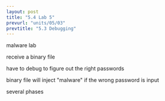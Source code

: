 ```yaml
---
layout: post
title: "5.4 Lab 5"
prevurl: "units/05/03"
prevtitle: "5.3 Debugging"
---
```

malware lab

receive a binary file

have to debug to figure out the right passwords

binary file will inject "malware" if the wrong password is input

several phases